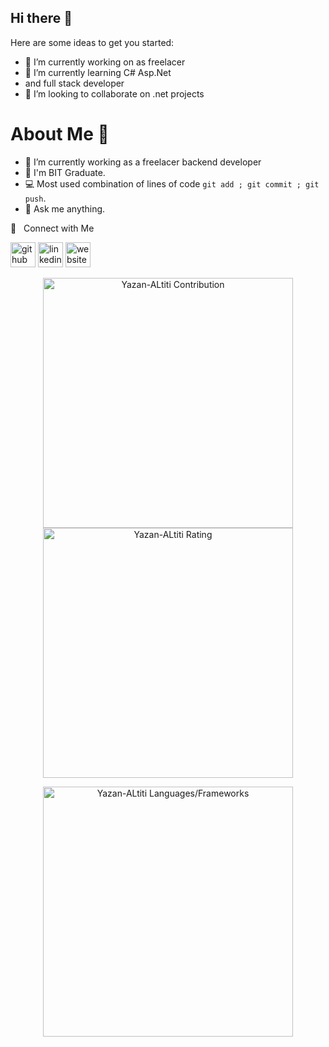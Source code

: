 ## Hi there 👋


Here are some ideas to get you started:

- 🔭 I’m currently working on as freelacer
- 🌱 I’m currently learning C# Asp.Net
- and full stack developer
- 👯 I’m looking to collaborate on .net projects
# About Me 📌
- 🔭 I’m currently working as a freelacer backend developer
- :seedling: I'm BIT Graduate.
- :computer: Most used combination of lines of code `git add ; git commit ; git push`.
- :speech_balloon: Ask me anything.

🤝 &nbsp; Connect with Me





[<img src='https://cdn.jsdelivr.net/npm/simple-icons@3.0.1/icons/github.svg' alt='github' height='40'>](https://github.com/Yazan-ALtiti) [<img src='https://cdn.jsdelivr.net/npm/simple-icons@3.0.1/icons/linkedin.svg' alt='linkedin' height='40'>](https://www.linkedin.com/in/Yazan-ALtiti/)  [<img src='https://cdn.jsdelivr.net/npm/simple-icons@3.0.1/icons/icloud.svg' alt='website' height='40'>](https://github.com/Yazan-ALtiti) 


<p align = "center">
  <img src = "https://github-readme-stats.vercel.app/api?username=Yazan-ALtiti&count_private=true&theme=dracula&hide_border=true" alt = "Yazan-ALtiti Contribution" width = 400 hight=800 >
  <img src = "https://github-readme-streak-stats.herokuapp.com?user=Yazan-ALtiti&theme=dracula&hide_border=true" alt = "Yazan-ALtiti Rating" width = 400  hight=800  >

</p>

<p align = "center">

 <img src = "https://github-readme-stats.vercel.app/api/top-langs?username=Yazan-ALtiti&show_icons=true&count_private=true&locale=en&layout=compact&langs_count=8&hide_border=true&bg_color=282A36&title_color=DD6387&text_color=fff&icon_color=fff" alt = "Yazan-ALtiti Languages/Frameworks" width = 400 />
</p>



  


